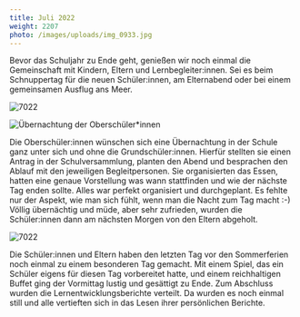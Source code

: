 ```yaml
---
title: Juli 2022
weight: 2207
photo: /images/uploads/img_0933.jpg
---
```

Bevor das Schuljahr zu Ende geht, genießen wir noch einmal die Gemeinschaft mit Kindern, Eltern und Lernbegleiter:innen. Sei es beim Schnuppertag für die neuen Schüler:innen, am Elternabend oder bei einem gemeinsamen Ausflug ans Meer.

![7022](/images/uploads/meer.jpg)

![](/images/uploads/übernachtung-os.jpg "Übernachtung der Oberschüler*innen")

Die Oberschüler:innen wünschen sich eine Übernachtung in der Schule ganz unter sich und ohne die Grundschüler:innen. Hierfür stellten sie einen Antrag in der Schulversammlung, planten den Abend und besprachen den Ablauf mit den jeweiligen Begleitpersonen. Sie organisierten das Essen, hatten eine genaue Vorstellung was wann stattfinden und wie der nächste Tag enden sollte. Alles war perfekt organisiert und durchgeplant. Es fehlte nur der Aspekt, wie man sich fühlt, wenn man die Nacht zum Tag macht :-) Völlig übernächtig und müde, aber sehr zufrieden, wurden die Schüler:innen dann am nächsten Morgen von den Eltern abgeholt.

![7022](/images/uploads/letzter-schultag.jpg "Letzter Schultag vor den Sommerferien")

Die Schüler:innen und Eltern haben den letzten Tag vor den Sommerferien noch einmal zu einem besonderen Tag gemacht. Mit einem Spiel, das ein Schüler eigens für diesen Tag vorbereitet hatte, und einem reichhaltigen Buffet ging der Vormittag lustig und gesättigt zu Ende. Zum Abschluss wurden die Lernentwicklungsberichte verteilt. Da wurden es noch einmal still und alle vertieften sich in das Lesen ihrer persönlichen Berichte.